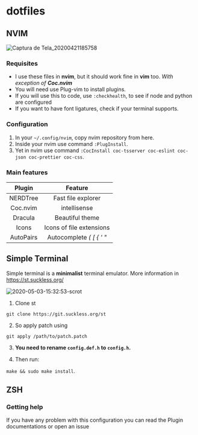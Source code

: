 # dotfiles

## NVIM

![Captura de Tela_20200421185758](https://user-images.githubusercontent.com/53794049/79918034-052f2c00-8402-11ea-9031-b74266ebcc43.png)

### Requisites

- I use these files in **nvim**, but it should work fine in **vim** too. _With exception of **Coc.nvim**_
- You will need use Plug-vim to install plugins.
- If you will use this to code, use ```:checkhealth```, to see if node and python are configured
- If you want to have font ligatures, check if your terminal supports.

### Configuration

1. In your ``` ~/.config/nvim ```, copy nvim repository from here.
2. Inside your nvim use command ``` :PlugInstall ```.
3. Yet in nvim use command ``` :CocInstall coc-tsserver coc-eslint coc-json coc-prettier coc-css ```.

### Main features

|   Plugin  |          Feature         |
|:---------:|:------------------------:|
|  NERDTree |    Fast file explorer    |
|  Coc.nvim |       intellisense       |
|  Dracula  |      Beautiful theme     |
|   Icons   | Icons of file extensions |
| AutoPairs | Autocomplete _( [ { ' "_ |

## Simple Terminal

Simple terminal is a **minimalist** terminal emulator. More information in https://st.suckless.org/

![2020-05-03-15:32:53-scrot](https://user-images.githubusercontent.com/53794049/80922466-ac418b00-8d53-11ea-91ba-fed6fa06e76d.png)

1. Clone st

```git clone https://git.suckless.org/st```

2. So apply patch using

```git apply /path/to/patch.patch```

3. **You need to rename ```config.def.h``` to ```config.h```.**

4. Then run: 

```make && sudo make install```.

## ZSH

### Getting help

If you have any problem with this configuration you can read the Plugin documentations or open an issue
